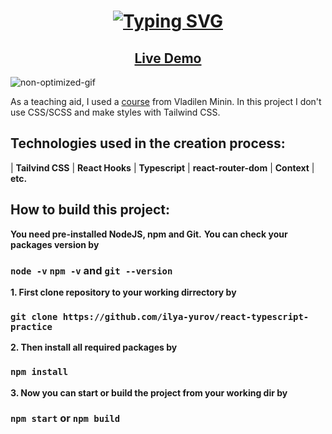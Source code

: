 <h1 align="center">
  <a href="https://git.io/typing-svg"><img src="https://readme-typing-svg.herokuapp.com?size=30&width=600&lines=React+%2B+Typescript+practice+projec" alt="Typing SVG" /></a>
</h1>

<h2 align="center"><a  href="https://ilya-yurov.github.io/social_network">Live Demo</a></h2>

![non-optimized-gif](https://user-images.githubusercontent.com/76982614/183244336-96d8c407-022d-4299-bf19-aef493b49814.gif)

As a teaching aid, I used a [course](https://www.youtube.com/watch?v=OJ16BaPC6VI&list=WL&index=10&ab_channel=%D0%92%D0%BB%D0%B0%D0%B4%D0%B8%D0%BB%D0%B5%D0%BD%D0%9C%D0%B8%D0%BD%D0%B8%D0%BD) from Vladilen Minin.
In this project I don't use CSS/SCSS and make styles with Tailwind CSS.

## Technologies used in the creation process:
| **Tailvind CSS** | **React Hooks** | **Typescript** | **react-router-dom** | **Context** |
**etc.**
## How to build this project:
**You need pre-installed NodeJS, npm and Git.**
**You can check your packages version by**
### `node -v` `npm -v` and `git --version`

**1. First clone repository to your working dirrectory by**
### `git clone https://github.com/ilya-yurov/react-typescript-practice`

**2. Then install all required packages by**
### `npm install`
**3. Now you can start or build the project from your working dir by**
### `npm start` or `npm build`